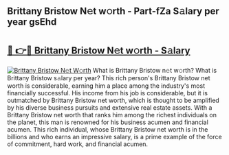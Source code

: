 ## Brittany Bristow N𝚎t w𝚘rth - Part-fZa S𝚊lary per year gsEhd

# <h2><a href="http://gc3srq.nevu.top/?p=Brittany+Bristow">🔗 👉🔴 Brittany Bristow N𝚎t w𝚘rth - S𝚊lary</a></h2>

[![Brittany Bristow N𝚎t W𝚘rth](https://i.imgur.com/Oavwk0R.jpeg)](http://gc3srq.nevu.top/?p=Brittany+Bristow)
What is Brittany Bristow n𝚎t w𝚘rth? What is Brittany Bristow s𝚊lary per year?
This rich person's Brittany Bristow net worth is considerable, earning him a place among the industry's most financially successful. His income from his job is considerable, but it is outmatched by Brittany Bristow net worth, which is thought to be amplified by his diverse business pursuits and extensive real estate assets. With a Brittany Bristow net worth that ranks him among the richest individuals on the planet, this man is renowned for his business acumen and financial acumen. This rich individual, whose Brittany Bristow net worth is in the billions and who earns an impressive salary, is a prime example of the force of commitment, hard work, and financial acumen.

